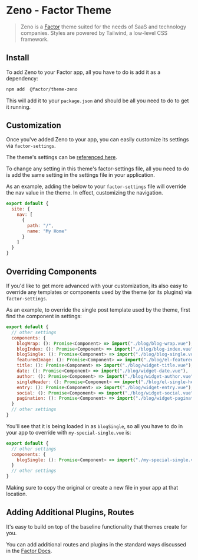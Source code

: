 # Zeno - Factor Theme

> Zeno is a [Factor](https://factor.dev/) theme suited for the needs of SaaS and technology companies. Styles are powered by Tailwind, a low-level CSS framework.

## Install

To add Zeno to your Factor app, all you have to do is add it as a dependency:

```bash
npm add  @factor/theme-zeno
```

This will add it to your `package.json` and should be all you need to do to get it running.

## Customization

Once you've added Zeno to your app, you can easily customize its settings via `factor-settings`.

The theme's settings can be [referenced here](https://github.com/fiction-com/factor/blob/development/%40themes/theme-zeno/src/factor-settings.ts).

To change any setting in this theme's factor-settings file, all you need to do is add the same setting in the settings file in your application.

As an example, adding the below to your `factor-settings` file will override the nav value in the theme. In effect, customizing the navigation.

```js
export default {
  site: {
    nav: [
      {
        path: "/",
        name: "My Home"
      }
    ]
  }
}
```

## Overriding Components

If you'd like to get more advanced with your customization, its also easy to override any templates or components used by the theme (or its plugins) via `factor-settings`.

As an example, to override the single post template used by the theme, first find the component in settings:

```js
export default {
  // other settings
  components: {
    blogWrap: (): Promise<Component> => import("./blog/blog-wrap.vue"),
    blogIndex: (): Promise<Component> => import("./blog/blog-index.vue"),
    blogSingle: (): Promise<Component> => import("./blog/blog-single.vue"),
    featuredImage: (): Promise<Component> => import("./blog/el-featured-image.vue"),
    title: (): Promise<Component> => import("./blog/widget-title.vue"),
    date: (): Promise<Component> => import("./blog/widget-date.vue"),
    author: (): Promise<Component> => import("./blog/widget-author.vue"),
    singleHeader: (): Promise<Component> => import("./blog/el-single-header.vue"),
    entry: (): Promise<Component> => import("./blog/widget-entry.vue"),
    social: (): Promise<Component> => import("./blog/widget-social.vue"),
    pagination: (): Promise<Component> => import("./blog/widget-pagination.vue")
  }
  // other settings
}
```

You'll see that it is being loaded in as `blogSingle`, so all you have to do in your app to override with `my-special-single.vue` is:

```js
export default {
  // other settings
  components: {
    blogSingle: (): Promise<Component> => import("./my-special-single.vue")
  }
  // other settings
}
```

Making sure to copy the original or create a new file in your app at that location.

## Adding Additional Plugins, Routes

It's easy to build on top of the baseline functionality that themes create for you.

You can add additional routes and plugins in the standard ways discussed in the [Factor Docs](https://factor.dev/guide).
